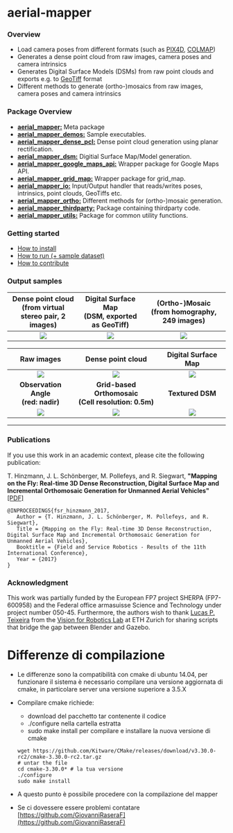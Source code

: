 # aerial-mapper 


### Overview
- Load camera poses from different formats (such as [PIX4D](https://pix4d.com/), [COLMAP](https://colmap.github.io/))
- Generates a dense point cloud from raw images, camera poses and camera intrinsics
- Generates Digital Surface Models (DSMs) from raw point clouds and exports e.g. to [GeoTiff](http://www.gdal.org/frmt_gtiff.html) format
- Different methods to generate (ortho-)mosaics from raw images, camera poses and camera intrinsics


### Package Overview
- [**aerial_mapper:**](https://github.com/ethz-asl/aerial_mapper/tree/master/aerial_mapper) Meta package
- [**aerial_mapper_demos:**](https://github.com/ethz-asl/aerial_mapper/tree/master/aerial_mapper_demos) Sample executables.
- [**aerial_mapper_dense_pcl:**](https://github.com/ethz-asl/aerial_mapper/tree/master/aerial_mapper_dense_pcl) Dense point cloud generation using planar rectification.
- [**aerial_mapper_dsm:**](https://github.com/ethz-asl/aerial_mapper/tree/master/aerial_mapper_dsm) Digitial Surface Map/Model generation.
- [**aerial_mapper_google_maps_api:**](https://github.com/ethz-asl/aerial_mapper/tree/master/aerial_mapper_google_maps_api) Wrapper package for Google Maps API.
- [**aerial_mapper_grid_map:**](https://github.com/ethz-asl/aerial_mapper/tree/master/aerial_mapper_grid_map) Wrapper package for grid_map.
- [**aerial_mapper_io:**](https://github.com/ethz-asl/aerial_mapper/tree/master/aerial_mapper_io) Input/Output handler that reads/writes poses, intrinsics, point clouds, GeoTiffs etc.
- [**aerial_mapper_ortho:**](https://github.com/ethz-asl/aerial_mapper/tree/master/aerial_mapper_ortho) Different methods for (ortho-)mosaic generation.
- [**aerial_mapper_thirdparty:**](https://github.com/ethz-asl/aerial_mapper/tree/master/aerial_mapper_thirdparty) Package containing thirdparty code.
- [**aerial_mapper_utils:**](https://github.com/ethz-asl/aerial_mapper/tree/master/aerial_mapper_utils) Package for common utility functions.

### Getting started
- [How to install](https://github.com/ethz-asl/aerial_mapper/wiki/How-to-install)
- [How to run (+ sample dataset)](https://github.com/ethz-asl/aerial_mapper/wiki/How-to-run)
- [How to contribute](https://github.com/ethz-asl/aerial_mapper/wiki/How-to-contribute)

### Output samples
Dense point cloud <br> (from virtual stereo pair, 2 images) | Digital Surface Map <br> (DSM, exported as GeoTiff) | (Ortho-)Mosaic <br> (from homography, 249 images) |
:---: | :---: | :---: |
![](https://github.com/ethz-asl/aerial_mapper/wiki/dense_preview.png) | ![](https://github.com/ethz-asl/aerial_mapper/wiki/dsm_preview.png)| ![](https://github.com/ethz-asl/aerial_mapper/wiki/ortho_from_homogr.gif) 

Raw images | Dense point cloud | Digital Surface Map |
:---: | :---: | :---: | 
![](https://github.com/ethz-asl/aerial_mapper/wiki/raw_images.gif) | ![](https://github.com/ethz-asl/aerial_mapper/wiki/dense.gif)  | ![](https://github.com/ethz-asl/aerial_mapper/wiki/dsm.png) 
__Observation Angle <br> (red: nadir)__ | __Grid-based Orthomosaic <br> (Cell resolution: 0.5m)__ | __Textured DSM__ 
![](https://github.com/ethz-asl/aerial_mapper/wiki/observation_angle.gif) | ![](https://github.com/ethz-asl/aerial_mapper/wiki/ortho.gif) | ![](https://github.com/ethz-asl/aerial_mapper/wiki/ortho_elevated.gif) 

<hr>

### Publications
If you use this work in an academic context, please cite the following publication:

T. Hinzmann, J. L. Schönberger, M. Pollefeys, and R. Siegwart, **"Mapping on the Fly: Real-time 3D Dense Reconstruction, Digital Surface Map and Incremental Orthomosaic Generation for Unmanned Aerial Vehicles"** [[PDF]](http://www.timohinzmann.com/publications/fsr_2017_hinzmann.pdf)

```
@INPROCEEDINGS{fsr_hinzmann_2017,
   Author = {T. Hinzmann, J. L. Schönberger, M. Pollefeys, and R. Siegwart},
   Title = {Mapping on the Fly: Real-time 3D Dense Reconstruction, Digital Surface Map and Incremental Orthomosaic Generation for Unmanned Aerial Vehicles},
   Booktitle = {Field and Service Robotics - Results of the 11th International Conference},
   Year = {2017}
}
```
### Acknowledgment
This work was partially funded by the European FP7 project SHERPA (FP7-600958) and the Federal office armasuisse Science and Technology under project number 050-45. Furthermore, the authors wish to thank [Lucas P. Teixeira](https://github.com/weblucas) from the [Vision for Robotics Lab](http://www.iris.ethz.ch/the-institute/vision-for-robotics-lab.html) at ETH Zurich for sharing scripts that bridge the gap between Blender and Gazebo.

# Differenze di compilazione
- Le differenze sono la compatibilità con cmake di ubuntu 14.04, per funzionare il sistema è necessario compilare una versione aggiornata di cmake, in particolare server una versione superiore a 3.5.X

- Compilare cmake richiede:
    - download del pacchetto tar contenente il codice
    - ./configure nella cartella estratta
    - sudo make install per compilare e installare la nuova versione di cmake
    ```
    wget https://github.com/Kitware/CMake/releases/download/v3.30.0-rc2/cmake-3.30.0-rc2.tar.gz
    # untar the file
    cd cmake-3.30.0* # la tua versione
    ./configure
    sudo make install 
    ```

- A questo punto è possibile procedere con la compilazione del mapper

- Se ci dovessere essere problemi contatare [https://github.com/GiovanniRaseraF](https://github.com/GiovanniRaseraF)
